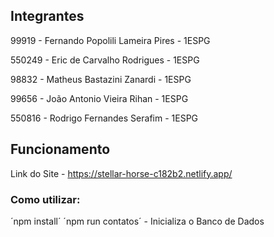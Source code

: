 ## Integrantes
99919 - Fernando Popolili Lameira Pires - 1ESPG

550249 - Eric de Carvalho Rodrigues - 1ESPG

98832 - Matheus Bastazini Zanardi - 1ESPG

99656 - João Antonio Vieira Rihan - 1ESPG

550816 - Rodrigo Fernandes Serafim - 1ESPG
 
## Funcionamento
Link do Site - https://stellar-horse-c182b2.netlify.app/

### Como utilizar:



´npm install´
´npm run contatos´ - Inicializa o Banco de Dados

